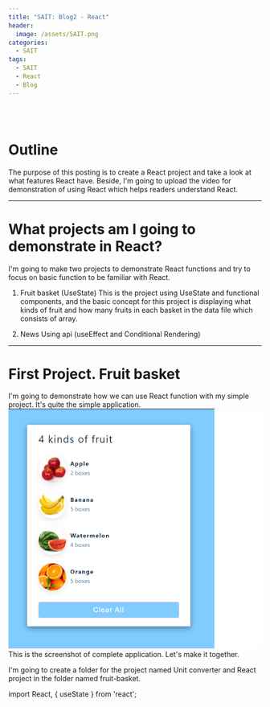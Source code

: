 ```yaml
---
title: "SAIT: Blog2 - React"
header:
  image: /assets/SAIT.png
categories:
  - SAIT
tags:
  - SAIT
  - React
  - Blog
---
```


<br>
<br>

# Outline  
The purpose of this posting is to create a React project and take a look at what features React have. Beside, I'm going to upload the video for demonstration of using React which helps readers understand React.  

---  

# What projects am I going to demonstrate in React?  
I'm going to make two projects to demonstrate React functions and try to focus on basic function to be familiar with React.  

1. Fruit basket  (UseState)
  This is the project using UseState and functional components, and the basic concept for this project is displaying what kinds of fruit and how many fruits in each basket in the data file which consists of array. 

2. News Using api (useEffect and Conditional Rendering)

---  

# First Project. Fruit basket   
I'm going to demonstrate how we can use React function with my simple project. It's quite the simple application.   
<img src="/assets/app_fruit.png" alt="fruit" width="600"/>   
This is the screenshot of complete application. Let's make it together. 
  
I'm going to create a folder for the project named Unit converter and React project in the folder named fruit-basket. 


import React, { useState } from 'react';